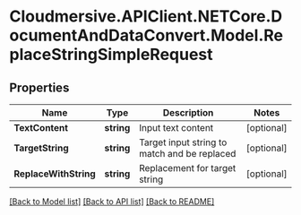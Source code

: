 # Cloudmersive.APIClient.NETCore.DocumentAndDataConvert.Model.ReplaceStringSimpleRequest
## Properties

Name | Type | Description | Notes
------------ | ------------- | ------------- | -------------
**TextContent** | **string** | Input text content | [optional] 
**TargetString** | **string** | Target input string to match and be replaced | [optional] 
**ReplaceWithString** | **string** | Replacement for target string | [optional] 

[[Back to Model list]](../README.md#documentation-for-models) [[Back to API list]](../README.md#documentation-for-api-endpoints) [[Back to README]](../README.md)

